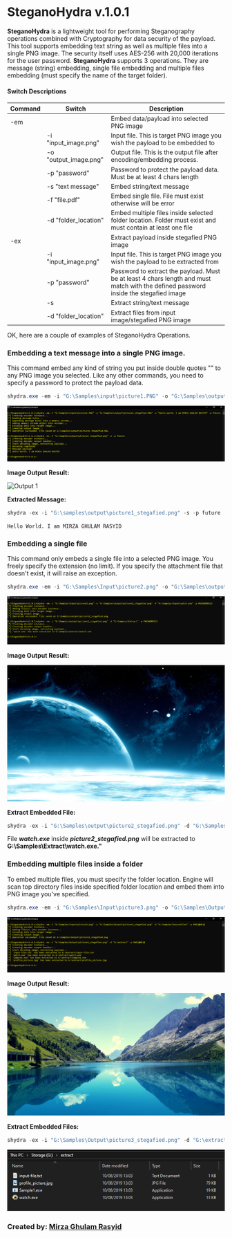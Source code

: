 # SteganoHydra v.1.0.1

**SteganoHydra** is a lightweight tool for performing Steganography operations combined with Cryptography for data security of the payload. This tool supports embedding text string as well as multiple files into a single PNG image. The security itself uses AES-256 with 20,000 iterations for the user password. 
**SteganoHydra** supports 3 operations. They are message (string) embedding, single file embedding and multiple files embedding (must specify the name of the target folder).

#### Switch Descriptions

| Command | Switch | Description |
| --- | --- | --- |
| -em | | Embed data/payload into selected PNG image |
| | -i "input_image.png" | Input file. This is target PNG image you wish the payload to be embedded to|
| | -o "output_image.png" | Output file. This is the output file after encoding/embedding process.|
| | -p "password" | Password to protect the payload data. Must be at least 4 chars length|
| | -s "text message" | Embed string/text message |
| | -f "file.pdf" | Embed single file. File must exist otherwise will be error|
| | -d "folder_location" | Embed multiple files inside selected folder location. Folder must exist and must contain at least one file|
|-ex| | Extract payload inside stegafied PNG image |
| | -i "input_image.png" | Input file. This is target PNG image you wish the payload to be extracted from|
| | -p "password" | Password to extract the payload. Must be at least 4 chars length and must match with the defined password inside the stegafied image|
| | -s | Extract string/text message |
| | -d "folder_location" | Extract files from input image/stegafied PNG image|


OK, here are a couple of examples of SteganoHydra Operations.

### Embedding a text message into a single PNG image.

This command embed any kind of string you put inside double quotes "<string>" to any PNG image you selected. Like any other commands, you need to specify a password to protect the payload data.

```powershell
shydra.exe -em -i "G:\Samples\input\picture1.PNG" -o "G:\Samples\output\picture1_stegafied.PNG" -s "Hello World. I am MIRZA GHULAM RASYID" -p future
```
![Command 1](https://raw.githubusercontent.com/mirzaevolution/SHydra.Console/master/resources/images/text-embed.PNG)

**Image Output Result:**

![Output 1](https://github.com/mirzaevolution/SHydra.Console/blob/master/resources/images/picture1_stegafied.PNG?raw=true)

**Extracted Message:**
```powershell
shydra -ex -i "G:\samples\output\picture1_stegafied.png" -s -p future
```

```
Hello World. I am MIRZA GHULAM RASYID
```

### Embedding a single file

This command only embeds a single file into a selected PNG image. You freely specify the extension (no limit). If you specify the attachment file that doesn't exist, it will raise an exception. 

```powershell
shydra.exe -em -i "G:\Samples\Input\picture2.png" -o "G:\Samples\output\picture2_stegafied.png" -f "G:\Samples\Input\watch.exe" -p PASSWORD123
```

![Command 2](https://raw.githubusercontent.com/mirzaevolution/SHydra.Console/master/resources/images/file-embed.PNG)

**Image Output Result:**

![Output 2](https://github.com/mirzaevolution/SHydra.Console/blob/master/resources/images/picture2_stegafied.png?raw=true)

**Extract Embedded File:**
```powershell
shydra -ex -i "G:\Samples\output\picture2_stegafied.png" -d "G:\Samples\Extract" -p PASSWORD123
```

File ***watch.exe*** inside ***picture2_stegafied.png*** will be extracted to **G:\Samples\Extract\watch.exe."**


### Embedding multiple files inside a folder

To embed multiple files, you must specify the folder location. Engine will scan top directory files inside specified folder location and embed them into PNG image you've specified. 

```powershell
shydra.exe -em -i "G:\Samples\Input\picture3.png" -o "G:\Samples\Output\picture3_stegafied.png" -d "G:\Samples\SourceFiles" -p PWD!@#$!@
```

![Command 3](https://raw.githubusercontent.com/mirzaevolution/SHydra.Console/master/resources/images/files-embed.PNG)

**Image Output Result:**

![Output 3](https://github.com/mirzaevolution/SHydra.Console/blob/master/resources/images/picture3_stegafied.png?raw=true)

**Extract Embedded Files:**
```powershell
shydra -ex -i "G:\Samples\Output\picture3_stegafied.png" -d "G:\extract" -p PWD!@#$!@
```
![Extracted-Files](https://github.com/mirzaevolution/SHydra.Console/blob/master/resources/images/source-files2.PNG?raw=true)


### Created by: [Mirza Ghulam Rasyid](https://linkedin.com/in/mirzaghulamrasyid/)
